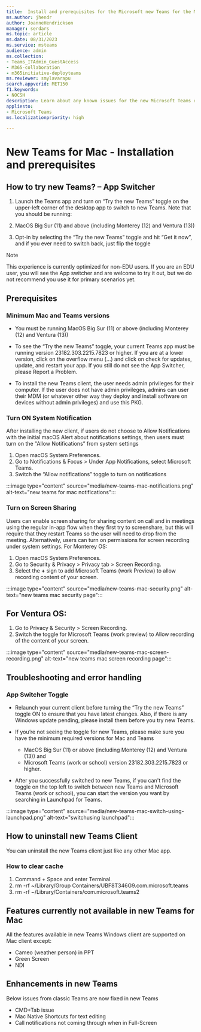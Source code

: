 ```yaml
---
title:  Install and prerequisites for the Microsoft new Teams for the Mac
ms.author: jhendr
author: JoanneHendrickson
manager: serdars
ms.topic: article
ms.date: 08/31/2023
ms.service: msteams
audience: admin
ms.collection: 
- Teams_ITAdmin_GuestAccess
- M365-collaboration
- m365initiative-deployteams
ms.reviewer: smylavarapu
search.appverid: MET150
f1.keywords:
- NOCSH
description: Learn about any known issues for the new Microsoft Teams desktop client for the Mac
appliesto: 
- Microsoft Teams
ms.localizationpriority: high

---
```

# New Teams for Mac - Installation and prerequisites




## How to try new Teams? – App Switcher 

1. Launch the Teams app and turn on “Try the new Teams” toggle on the upper-left corner of the desktop app to switch to new Teams. Note that you should be running: 

2. MacOS Big Sur (11) and above (including Monterey (12) and Ventura (13)) 

3. Opt-in by selecting the “Try the new Teams” toggle and hit “Get it now”, and if you ever need to switch back, just flip the toggle 

 
>[!Note]
>This experience is currently optimized for non-EDU users. If you are an EDU user, you will see the App switcher and are welcome to try it out, but we do not recommend you use it for primary scenarios yet.


## Prerequisites

### Minimum Mac and Teams versions 

- You must be running MacOS Big Sur (11) or above (including Monterey (12) and Ventura (13)) 

- To see the “Try the new Teams” toggle, your current Teams app must be running version 23182.303.2215.7823 or higher. If you are at a lower version, click on the overflow menu (…) and click on check for updates, update, and restart your app. If you still do not see the App Switcher, please Report a Problem.  

- To install the new Teams client, the user needs admin privileges for their computer. If the user does not have admin privileges, admins can user their MDM (or whatever other way they deploy and install software on devices without admin privileges) and use this PKG.  

 

### Turn ON System Notification 

After installing the new client, if users do not choose to Allow Notifications with the initial macOS Alert about notifications settings, then users must turn on the "Allow Notifications” from system settings  

1. Open macOS System Preferences. 
2. Go to Notifications & Focus > Under App Notifications, select Microsoft Teams. 
3. Switch the “Allow notifications” toggle to turn on notifications 

:::image type="content" source="media/new-teams-mac-notifications.png" alt-text="new teams for mac notifications"::: 


### Turn on Screen Sharing 

Users can enable screen sharing for sharing content on call and in meetings using the regular in-app flow when they first try to screenshare, but this will require that they restart Teams so the user will need to drop from the meeting. Alternatively, users can turn on permissions for screen recording under system settings. 
For Monterey OS: 

1. Open macOS System Preferences. 
2. Go to Security & Privacy > Privacy tab > Screen Recording. 
3. Select the **+** sign to add Microsoft Teams (work Preview) to allow recording content of your screen.

 :::image type="content" source="media/new-teams-mac-security.png" alt-text="new teams mac security page":::

 
## For Ventura OS: 
 
1. Go to Privacy & Security > Screen Recording.  
2. Switch the toggle for Microsoft Teams (work preview) to Allow recording of the content of your screen.   

:::image type="content" source="media/new-teams-mac-screen-recording.png" alt-text="new teams mac screen recording page":::


## Troubleshooting and error handling

### App Switcher Toggle

- Relaunch your current client before turning the “Try the new Teams” toggle ON to ensure that you have latest changes. Also, if there is any Windows update pending, please install them before you try new Teams.

- If you’re not seeing the toggle for new Teams, please make sure you have the minimum required versions for Mac and Teams
  - MacOS Big Sur (11) or above (including Monterey (12) and Ventura (13)) and
  - Microsoft Teams (work or school) version 23182.303.2215.7823  or higher. 

- After you successfully switched to new Teams, if you can't find the toggle on the top left to switch between new Teams and Microsoft Teams (work or school), you can start the version you want by searching in Launchpad for Teams.   
 
:::image type="content" source="media/new-teams-mac-switch-using-launchpad.png" alt-text="switchusing launchpad":::

## How to uninstall new Teams Client

You can uninstall the new Teams client just like any other Mac app.

### How to clear cache
1.	Command + Space and enter Terminal.
2.	rm -rf ~/Library/Group Containers/UBF8T346G9.com.microsoft.teams
3.	rm -rf ~/Library/Containers/com.microsoft.teams2


## Features currently not available in new Teams for Mac
 
All the features available in new Teams Windows client are supported on Mac client except:

- Cameo (weather person) in PPT
- Green Screen
- NDI   

## Enhancements in new Teams

Below issues from classic Teams are now fixed in new Teams

- CMD+Tab issue
- Mac Native Shortcuts for text editing
- Call notifications not coming through when in Full-Screen
